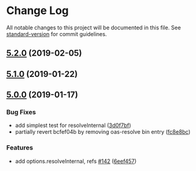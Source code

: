 # Change Log

All notable changes to this project will be documented in this file. See [standard-version](https://github.com/conventional-changelog/standard-version) for commit guidelines.

<a name="5.1.0"></a>
## [5.2.0](https://github.com/mermade/oas-kit/compare/v5.1.0...v5.2.0) (2019-02-05)
## [5.1.0](https://github.com/mermade/oas-kit/compare/v5.0.0...v5.1.0) (2019-01-22)
## [5.0.0](https://github.com/mermade/oas-kit/compare/v4.0.0...v5.0.0) (2019-01-17)


### Bug Fixes

* add simplest test for resolveInternal ([3d0f7bf](https://github.com/mermade/oas-kit/commit/3d0f7bf))
* partially revert bcfef04b by removing oas-resolve bin entry ([fc8e8bc](https://github.com/mermade/oas-kit/commit/fc8e8bc))


### Features

* add options.resolveInternal, refs [#142](https://github.com/mermade/oas-kit/issues/142) ([6eef457](https://github.com/mermade/oas-kit/commit/6eef457))
